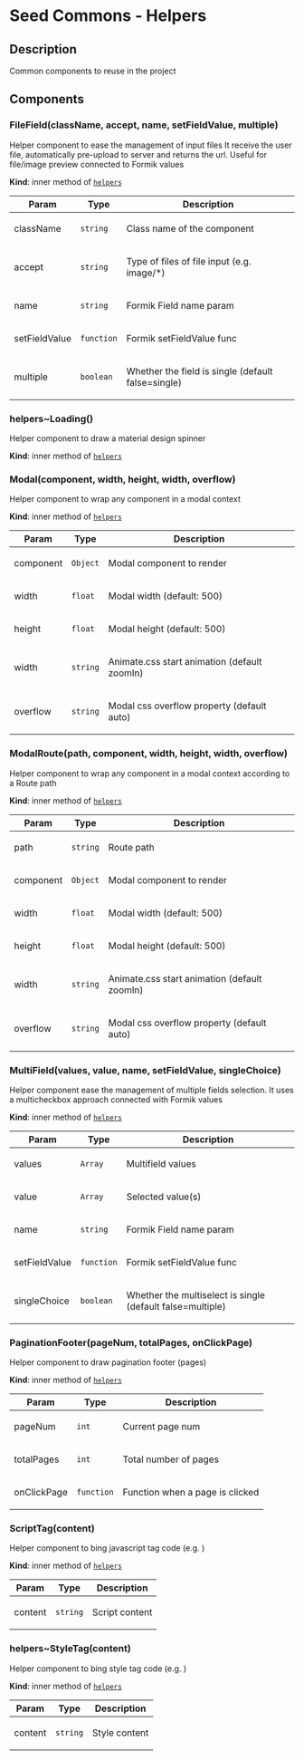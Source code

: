 # Seed Commons - Helpers

## Description

Common components to reuse in the project

## Components

### FileField(className, accept, name, setFieldValue, multiple)
Helper component to ease the management of input files
It receive the user file, automatically pre-upload to server and returns the url.
Useful for file/image preview connected to Formik values

**Kind**: inner method of [<code>helpers</code>](#module_helpers)
<table>
  <thead>
    <tr>
      <th>Param</th><th>Type</th><th>Description</th>
    </tr>
  </thead>
  <tbody>
<tr>
    <td>className</td><td><code>string</code></td><td><p>Class name of the component</p>
</td>
    </tr><tr>
    <td>accept</td><td><code>string</code></td><td><p>Type of files of file input (e.g. image/*)</p>
</td>
    </tr><tr>
    <td>name</td><td><code>string</code></td><td><p>Formik Field name param</p>
</td>
    </tr><tr>
    <td>setFieldValue</td><td><code>function</code></td><td><p>Formik setFieldValue func</p>
</td>
    </tr><tr>
    <td>multiple</td><td><code>boolean</code></td><td><p>Whether the field is single (default false=single)</p>
</td>
    </tr>  </tbody>
</table>

<a name="module_helpers..Loading"></a>

### helpers~Loading()
Helper component to draw a material design spinner

**Kind**: inner method of [<code>helpers</code>](#module_helpers)
<a name="module_helpers..Modal"></a>

### Modal(component, width, height, width, overflow)
Helper component to wrap any component in a modal context

**Kind**: inner method of [<code>helpers</code>](#module_helpers)
<table>
  <thead>
    <tr>
      <th>Param</th><th>Type</th><th>Description</th>
    </tr>
  </thead>
  <tbody>
<tr>
    <td>component</td><td><code>Object</code></td><td><p>Modal component to render</p>
</td>
    </tr><tr>
    <td>width</td><td><code>float</code></td><td><p>Modal width (default: 500)</p>
</td>
    </tr><tr>
    <td>height</td><td><code>float</code></td><td><p>Modal height (default: 500)</p>
</td>
    </tr><tr>
    <td>width</td><td><code>string</code></td><td><p>Animate.css start animation (default zoomIn)</p>
</td>
    </tr><tr>
    <td>overflow</td><td><code>string</code></td><td><p>Modal css overflow property (default auto)</p>
</td>
    </tr>  </tbody>
</table>

<a name="module_helpers..ModalRoute"></a>

### ModalRoute(path, component, width, height, width, overflow)
Helper component to wrap any component in a modal context according to a Route path

**Kind**: inner method of [<code>helpers</code>](#module_helpers)
<table>
  <thead>
    <tr>
      <th>Param</th><th>Type</th><th>Description</th>
    </tr>
  </thead>
  <tbody>
<tr>
    <td>path</td><td><code>string</code></td><td><p>Route path</p>
</td>
    </tr><tr>
    <td>component</td><td><code>Object</code></td><td><p>Modal component to render</p>
</td>
    </tr><tr>
    <td>width</td><td><code>float</code></td><td><p>Modal width (default: 500)</p>
</td>
    </tr><tr>
    <td>height</td><td><code>float</code></td><td><p>Modal height (default: 500)</p>
</td>
    </tr><tr>
    <td>width</td><td><code>string</code></td><td><p>Animate.css start animation (default zoomIn)</p>
</td>
    </tr><tr>
    <td>overflow</td><td><code>string</code></td><td><p>Modal css overflow property (default auto)</p>
</td>
    </tr>  </tbody>
</table>

<a name="module_helpers..MultiField"></a>

### MultiField(values, value, name, setFieldValue, singleChoice)
Helper component ease the management of multiple fields selection.
It uses a multicheckbox approach connected with Formik values

**Kind**: inner method of [<code>helpers</code>](#module_helpers)
<table>
  <thead>
    <tr>
      <th>Param</th><th>Type</th><th>Description</th>
    </tr>
  </thead>
  <tbody>
<tr>
    <td>values</td><td><code>Array</code></td><td><p>Multifield values</p>
</td>
    </tr><tr>
    <td>value</td><td><code>Array</code></td><td><p>Selected value(s)</p>
</td>
    </tr><tr>
    <td>name</td><td><code>string</code></td><td><p>Formik Field name param</p>
</td>
    </tr><tr>
    <td>setFieldValue</td><td><code>function</code></td><td><p>Formik setFieldValue func</p>
</td>
    </tr><tr>
    <td>singleChoice</td><td><code>boolean</code></td><td><p>Whether the multiselect is single (default false=multiple)</p>
</td>
    </tr>  </tbody>
</table>

<a name="module_helpers..PaginationFooter"></a>

### PaginationFooter(pageNum, totalPages, onClickPage)
Helper component to draw pagination footer (pages)

**Kind**: inner method of [<code>helpers</code>](#module_helpers)
<table>
  <thead>
    <tr>
      <th>Param</th><th>Type</th><th>Description</th>
    </tr>
  </thead>
  <tbody>
<tr>
    <td>pageNum</td><td><code>int</code></td><td><p>Current page num</p>
</td>
    </tr><tr>
    <td>totalPages</td><td><code>int</code></td><td><p>Total number of pages</p>
</td>
    </tr><tr>
    <td>onClickPage</td><td><code>function</code></td><td><p>Function when a page is clicked</p>
</td>
    </tr>  </tbody>
</table>

<a name="module_helpers..ScriptTag"></a>

### ScriptTag(content)
Helper component to bing javascript tag code (e.g. <script> ... </script>)

**Kind**: inner method of [<code>helpers</code>](#module_helpers)
<table>
  <thead>
    <tr>
      <th>Param</th><th>Type</th><th>Description</th>
    </tr>
  </thead>
  <tbody>
<tr>
    <td>content</td><td><code>string</code></td><td><p>Script content</p>
</td>
    </tr>  </tbody>
</table>

<a name="module_helpers..StyleTag"></a>

### helpers~StyleTag(content)
Helper component to bing style tag code (e.g. <style> ... </style>)

**Kind**: inner method of [<code>helpers</code>](#module_helpers)
<table>
  <thead>
    <tr>
      <th>Param</th><th>Type</th><th>Description</th>
    </tr>
  </thead>
  <tbody>
<tr>
    <td>content</td><td><code>string</code></td><td><p>Style content</p>
</td>
    </tr>  </tbody>
</table>
